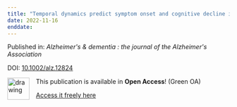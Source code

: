 ```yaml
---
title: "Temporal dynamics predict symptom onset and cognitive decline in familial frontotemporal dementia."
date: 2022-11-16
enddate:
---
```


Published in: *Alzheimer's & dementia : the journal of the Alzheimer's Association*

DOI: [10.1002/alz.12824](https://doi.org/10.1002/alz.12824)

<img src="https://upload.wikimedia.org/wikipedia/commons/thumb/9/90/Open_Access_logo_PLoS_white_green.svg/576px-Open_Access_logo_PLoS_white_green.svg.png" alt="drawing" width="50" align="left"/> &nbsp;&nbsp;&nbsp;This publication is available in **Open Access**! (Green OA)

&nbsp;&nbsp;&nbsp;<a href="https://repositorio.ul.pt/bitstream/10451/55205/1/Temporal_predict.pdf" download>Access it freely here</a>

